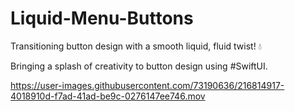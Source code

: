 # Liquid-Menu-Buttons
Transitioning button design with a smooth liquid, fluid twist! 💧

Bringing a splash of creativity to button design using #SwiftUI.



https://user-images.githubusercontent.com/73190636/216814917-4018910d-f7ad-41ad-be9c-0276147ee746.mov

